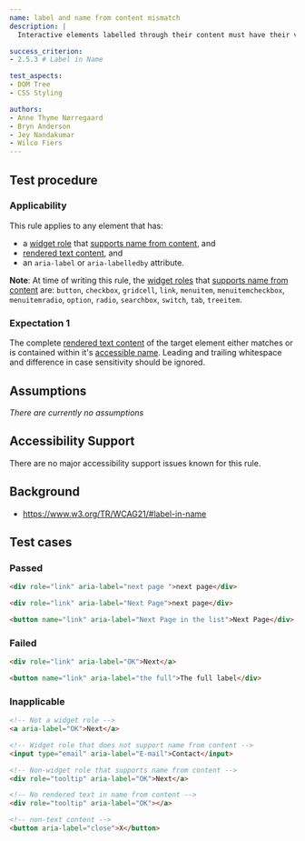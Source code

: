 ```yaml
---
name: label and name from content mismatch
description: |
  Interactive elements labelled through their content must have their visible label as part of their accessible name

success_criterion:
- 2.5.3 # Label in Name

test_aspects:
- DOM Tree
- CSS Styling

authors:
- Anne Thyme Nørregaard
- Bryn Anderson
- Jey Nandakumar
- Wilco Fiers
---
```


## Test procedure

### Applicability

This rule applies to any element that has:
* a [widget role](https://www.w3.org/TR/wai-aria-1.1/#widget_roles) that [supports name from content](https://www.w3.org/TR/wai-aria-1.1/#namefromcontent), and 
* [rendered text content][], and
* an `aria-label` or `aria-labelledby` attribute.

**Note**: At time of writing this rule, the [widget roles](https://www.w3.org/TR/wai-aria-1.1/#widget_roles) that [supports name from content](https://www.w3.org/TR/wai-aria-1.1/#namefromcontent) are: `button`, `checkbox`, `gridcell`, `link`, `menuitem`, `menuitemcheckbox`, `menuitemradio`, `option`, `radio`, `searchbox`, `switch`, `tab`, `treeitem`.

### Expectation 1

The complete [rendered text content][] of the target element either matches or is contained within it's [accessible name][]. Leading and trailing whitespace and difference in case sensitivity should be ignored.

## Assumptions

_There are currently no assumptions_

## Accessibility Support

There are no major accessibility support issues known for this rule.

## Background

- https://www.w3.org/TR/WCAG21/#label-in-name

## Test cases

### Passed

```html
<div role="link" aria-label="next page ">next page</div>
```

```html
<div role="link" aria-label="Next Page">next page</div>
```

```html
<button name="link" aria-label="Next Page in the list">Next Page</div>
```

### Failed

```html
<div role="link" aria-label="OK">Next</a>
```

```html
<button name="link" aria-label="the full">The full label</div>
```

### Inapplicable 

```html
<!-- Not a widget role -->
<a aria-label="OK">Next</a>
```

```html
<!-- Widget role that does not support name from content -->
<input type="email" aria-label="E-mail">Contact</input>
```

```html
<!-- Non-widget role that supports name from content -->
<div role="tooltip" aria-label="OK">Next</a>
```

```html
<!-- No rendered text in name from content -->
<div role="tooltip" aria-label="OK"></a>
```

```html
<!-- non-text content -->
<button aria-label="close">X</button>
```

[accessible name]: ../pages/algorithms/accessible-name.html
[semantic roles]: ../pages/algorithms/semantic-role.html
[visible on the page]: ../pages/algorithms/visible-on-page.html
[rendered text content]: ../pages/algorithms/rendered-text-content.html
